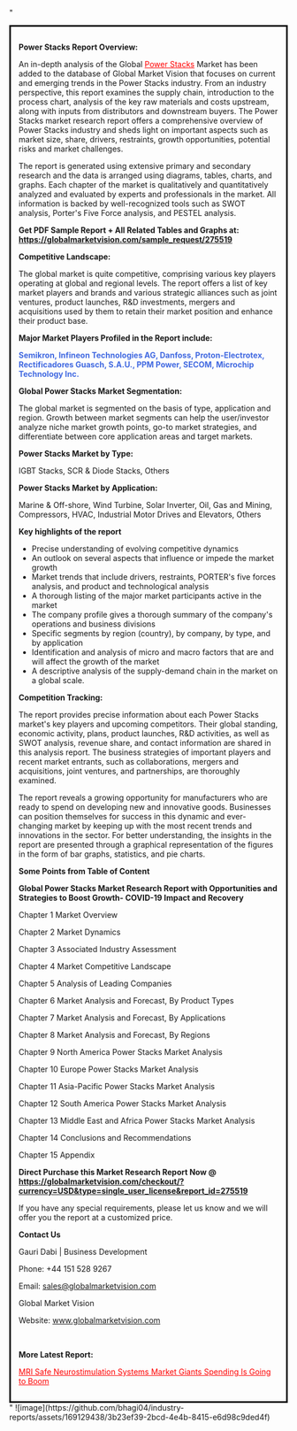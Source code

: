 "<div style='border: 3px solid black; padding: 1em;'>

<strong>Power Stacks Report Overview:</strong>

An in-depth analysis of the Global <a style='color: #ff0000;' href='https://globalmarketvision.com/reports/global-power-stacks-market/275519'>Power Stacks</a> Market has been added to the database of Global Market Vision that focuses on current and emerging trends in the Power Stacks industry. From an industry perspective, this report examines the supply chain, introduction to the process chart, analysis of the key raw materials and costs upstream, along with inputs from distributors and downstream buyers. The Power Stacks market research report offers a comprehensive overview of Power Stacks industry and sheds light on important aspects such as market size, share, drivers, restraints, growth opportunities, potential risks and market challenges.

The report is generated using extensive primary and secondary research and the data is arranged using diagrams, tables, charts, and graphs. Each chapter of the market is qualitatively and quantitatively analyzed and evaluated by experts and professionals in the market. All information is backed by well-recognized tools such as SWOT analysis, Porter's Five Force analysis, and PESTEL analysis.

<strong>Get PDF Sample Report + All Related Tables and Graphs at</strong><strong>:</strong><strong> <a style='color: #ff0000;' href='https://globalmarketvision.com/sample_request/275519?utm_source=linkedinPulse&utm_medium=SN&utm_campaign=SN'><strong>https://globalmarketvision.com/sample_request/275519</strong></a></strong>

<strong>Competitive Landscape:</strong>

The global market is quite competitive, comprising various key players operating at global and regional levels. The report offers a list of key market players and brands and various strategic alliances such as joint ventures, product launches, R&amp;D investments, mergers and acquisitions used by them to retain their market position and enhance their product base.

<strong>Major Market Players Profiled in the Report include:</strong>

<strong style='color: #4169e1;'>Semikron, Infineon Technologies AG, Danfoss, Proton-Electrotex, Rectificadores Guasch, S.A.U., PPM Power, SECOM, Microchip Technology Inc.</strong>

<strong>Global Power Stacks Market Segmentation:</strong>

The global market is segmented on the basis of type, application and region. Growth between market segments can help the user/investor analyze niche market growth points, go-to market strategies, and differentiate between core application areas and target markets.

<strong>Power Stacks Market by Type</strong><strong>:</strong>

IGBT Stacks, SCR & Diode Stacks, Others

<strong>Power Stacks Market by</strong><strong> Application:</strong>

Marine & Off-shore, Wind Turbine, Solar Inverter, Oil, Gas and Mining, Compressors, HVAC, Industrial Motor Drives and Elevators, Others

<strong>Key highlights of the report</strong>
<ul>
  <li>Precise understanding of evolving competitive dynamics</li>
  <li>An outlook on several aspects that influence or impede the market growth</li>
  <li>Market trends that include drivers, restraints, PORTER's five forces analysis, and product and technological analysis</li>
  <li>A thorough listing of the major market participants active in the market</li>
  <li>The company profile gives a thorough summary of the company's operations and business divisions</li>
  <li>Specific segments by region (country), by company, by type, and by application</li>
  <li>Identification and analysis of micro and macro factors that are and will affect the growth of the market</li>
  <li>A descriptive analysis of the supply-demand chain in the market on a global scale.</li>
</ul>
<strong>Competition Tracking:</strong>

The report provides precise information about each Power Stacks market's key players and upcoming competitors. Their global standing, economic activity, plans, product launches, R&amp;D activities, as well as SWOT analysis, revenue share, and contact information are shared in this analysis report. The business strategies of important players and recent market entrants, such as collaborations, mergers and acquisitions, joint ventures, and partnerships, are thoroughly examined.

The report reveals a growing opportunity for manufacturers who are ready to spend on developing new and innovative goods. Businesses can position themselves for success in this dynamic and ever-changing market by keeping up with the most recent trends and innovations in the sector. For better understanding, the insights in the report are presented through a graphical representation of the figures in the form of bar graphs, statistics, and pie charts.

<strong>Some Points from Table of Content</strong>

<strong>Global Power Stacks Market Research Report with Opportunities and Strategies to Boost Growth- COVID-19 Impact and Recovery</strong>

Chapter 1 Market Overview

Chapter 2 Market Dynamics

Chapter 3 Associated Industry Assessment

Chapter 4 Market Competitive Landscape

Chapter 5 Analysis of Leading Companies

Chapter 6 Market Analysis and Forecast, By Product Types

Chapter 7 Market Analysis and Forecast, By Applications

Chapter 8 Market Analysis and Forecast, By Regions

Chapter 9 North America Power Stacks Market Analysis

Chapter 10 Europe Power Stacks Market Analysis

Chapter 11 Asia-Pacific Power Stacks Market Analysis

Chapter 12 South America Power Stacks Market Analysis

Chapter 13 Middle East and Africa Power Stacks Market Analysis

Chapter 14 Conclusions and Recommendations

Chapter 15 Appendix

<strong>Direct Purchase this Market Research Report Now @ <a style='color: #ff0000;' href='https://globalmarketvision.com/checkout/?currency=USD&type=single_user_license&report_id=275519?utm_source=linkedinPulse&utm_medium=SN&utm_campaign=SN'><strong>https://globalmarketvision.com/checkout/?currency=USD&type=single_user_license&report_id=275519</strong></a></strong>

If you have any special requirements, please let us know and we will offer you the report at a customized price.
<p id='ember58' class='ember-view reader-content-blocks__paragraph'><strong>Contact Us</strong></p>
<p id='ember59' class='ember-view reader-content-blocks__paragraph'>Gauri Dabi | Business Development</p>
<p id='ember60' class='ember-view reader-content-blocks__paragraph'>Phone: +44 151 528 9267</p>
Email: <a href='mailto:sales@globalmarketvision.com'>sales@globalmarketvision.com</a>

Global Market Vision

Website: <a href='http://www.globalmarketvision.com/'>www.globalmarketvision.com</a>

&nbsp;

<strong>More Latest Report:</strong>

<a style='color: #ff0000;' href='https://medium.com/@nikitadhamdhere4/mri-safe-neurostimulation-systems-market-giants-spending-is-going-to-boom-64dde65685c6'>MRI Safe Neurostimulation Systems Market Giants Spending Is Going to Boom</a>

</div>"
![image](https://github.com/bhagi04/industry-reports/assets/169129438/3b23ef39-2bcd-4e4b-8415-e6d98c9ded4f)
